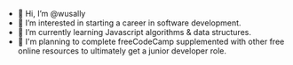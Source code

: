 - 👋 Hi, I’m @wusally
- 👀 I’m interested in starting a career in software development.
- 🌱 I’m currently learning Javascript algorithms & data structures.
- 🚀 I'm planning to complete freeCodeCamp supplemented with other free online resources to ultimately get a junior developer role.
